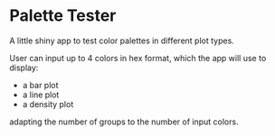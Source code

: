# Palette Tester

A little shiny app to test color palettes in different plot types.

User can input up to 4 colors in hex format, which the app will use to display:

- a bar plot
- a line plot
- a density plot

adapting the number of groups to the number of input colors.